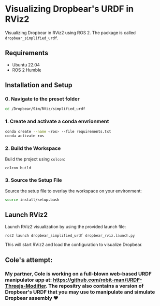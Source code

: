 # Visualizing Dropbear's URDF in RViz2

Visualizing Dropbear in RViz2 using ROS 2. The package is called `dropbear_simplified_urdf`.

## Requirements
- Ubuntu 22.04
- ROS 2 Humble


## Installation and Setup

### 0. Navigate to the preset folder
```sh
cd /Dropbear/Sim/RViz/simplified_urdf
```

### 1. Create and activate a conda envrionment
```sh
conda create --name <ros> --file requirements.txt
conda activate ros
```

### 2. Build the Workspace
Build the project using `colcon`:

```sh
colcon build
```

### 3. Source the Setup File
Source the setup file to overlay the workspace on your environment:

```sh
source install/setup.bash
```

## Launch RViz2

Launch RViz2 visualization by using the provided launch file:

```sh
ros2 launch dropbear_simplified_urdf dropbear_rviz.launch.py
```

This will start RViz2 and load the configuration to visualize Dropbear.


## Cole's attempt:

### My partner, Cole is working on a full-blown web-based URDF manipulator app at: https://github.com/robit-man/URDF-Threejs-Modifier. The repositry also contains a version of Dropbear's URDF that you may use to manipulate and simulate Dropbear assembly ❤️